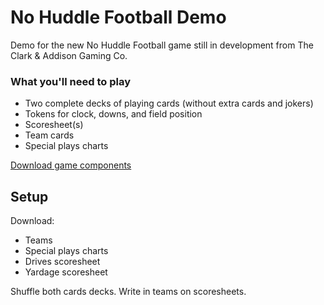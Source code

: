 # No Huddle Football Demo

Demo for the new No Huddle Football game still in development from The Clark & Addison Gaming Co.

### What you'll need to play
- Two complete decks of playing cards (without extra cards and jokers)
- Tokens for clock, downs, and field position
- Scoresheet(s)
- Team cards
- Special plays charts

[Download game components](https://raw.github.com/brianhaferkamp/nohuddlefootballdemo/main/.pdf)

## Setup
Download:
- Teams
- Special plays charts
- Drives scoresheet
- Yardage scoresheet

Shuffle both cards decks.
Write in teams on scoresheets.
